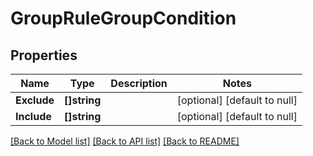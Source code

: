 # GroupRuleGroupCondition

## Properties
Name | Type | Description | Notes
------------ | ------------- | ------------- | -------------
**Exclude** | **[]string** |  | [optional] [default to null]
**Include** | **[]string** |  | [optional] [default to null]

[[Back to Model list]](../README.md#documentation-for-models) [[Back to API list]](../README.md#documentation-for-api-endpoints) [[Back to README]](../README.md)

